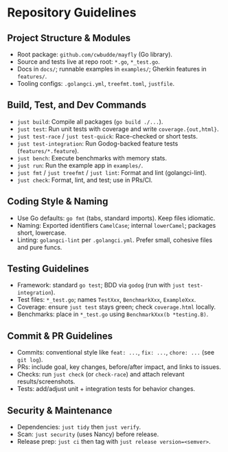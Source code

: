 # Repository Guidelines

## Project Structure & Modules
- Root package: `github.com/cwbudde/mayfly` (Go library).
- Source and tests live at repo root: `*.go`, `*_test.go`.
- Docs in `docs/`; runnable examples in `examples/`; Gherkin features in `features/`.
- Tooling configs: `.golangci.yml`, `treefmt.toml`, `justfile`.

## Build, Test, and Dev Commands
- `just build`: Compile all packages (`go build ./...`).
- `just test`: Run unit tests with coverage and write `coverage.{out,html}`.
- `just test-race` / `just test-quick`: Race-checked or short tests.
- `just test-integration`: Run Godog-backed feature tests (`features/*.feature`).
- `just bench`: Execute benchmarks with memory stats.
- `just run`: Run the example app in `examples/`.
- `just fmt` / `just treefmt` / `just lint`: Format and lint (golangci-lint).
- `just check`: Format, lint, and test; use in PRs/CI. 

## Coding Style & Naming
- Use Go defaults: `go fmt` (tabs, standard imports). Keep files idiomatic.
- Naming: Exported identifiers `CamelCase`; internal `lowerCamel`; packages short, lowercase.
- Linting: `golangci-lint` per `.golangci.yml`. Prefer small, cohesive files and pure funcs.

## Testing Guidelines
- Framework: standard `go test`; BDD via `godog` (run with `just test-integration`).
- Test files: `*_test.go`; names `TestXxx`, `BenchmarkXxx`, `ExampleXxx`.
- Coverage: ensure `just test` stays green; check `coverage.html` locally.
- Benchmarks: place in `*_test.go` using `BenchmarkXxx(b *testing.B)`.

## Commit & PR Guidelines
- Commits: conventional style like `feat: ...`, `fix: ...`, `chore: ...` (see `git log`).
- PRs: include goal, key changes, before/after impact, and links to issues.
- Checks: run `just check` (or `check-race`) and attach relevant results/screenshots.
- Tests: add/adjust unit + integration tests for behavior changes.

## Security & Maintenance
- Dependencies: `just tidy` then `just verify`. 
- Scan: `just security` (uses Nancy) before release.
- Release prep: `just ci` then tag with `just release version=<semver>`.

